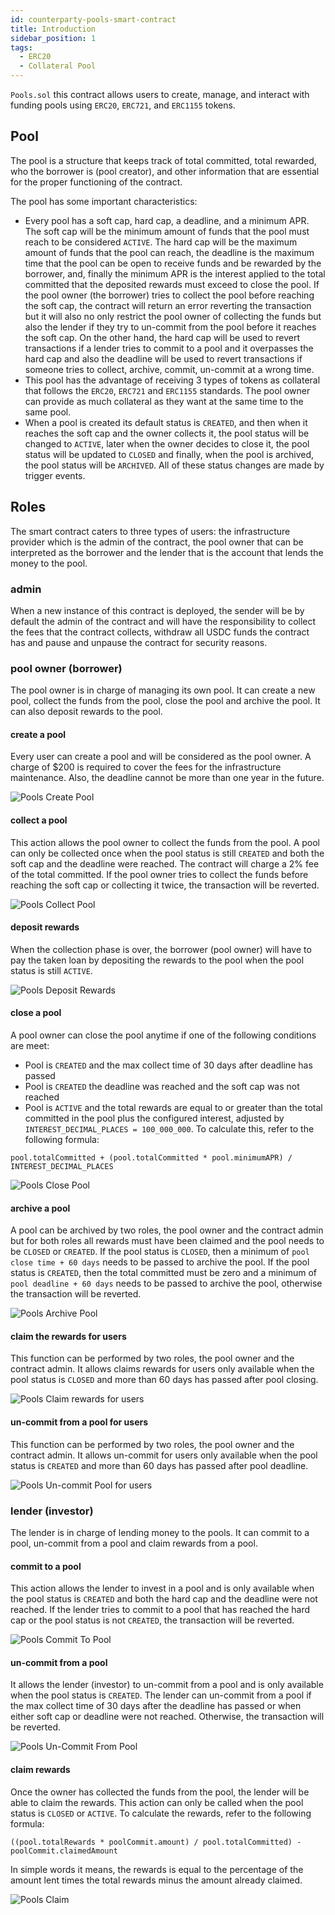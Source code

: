 ```yaml
---
id: counterparty-pools-smart-contract
title: Introduction
sidebar_position: 1
tags:
  - ERC20
  - Collateral Pool
---
```


`Pools.sol` this contract allows users to create, manage, and interact with funding pools using `ERC20`, `ERC721`, and `ERC1155` tokens.

## Pool

The pool is a structure that keeps track of total committed, total rewarded, who the borrower is (pool creator), and other information that are essential for the proper functioning of the contract.

The pool has some important characteristics:

- Every pool has a soft cap, hard cap, a deadline, and a minimum APR. The soft cap will be the minimum amount of funds that the pool must reach to be considered `ACTIVE`. The hard cap will be the maximum amount of funds that the pool can reach, the deadline is the maximum time that the pool can be open to receive funds and be rewarded by the borrower, and, finally the minimum APR is the interest applied to the total committed that the deposited rewards must exceed to close the pool. If the pool owner (the borrower) tries to collect the pool before reaching the soft cap, the contract will return an error reverting the transaction but it will also no only restrict the pool owner of collecting the funds but also the lender if they try to un-commit from the pool before it reaches the soft cap. On the other hand, the hard cap will be used to revert transactions if a lender tries to commit to a pool and it overpasses the hard cap and also the deadline will be used to revert transactions if someone tries to collect, archive, commit, un-commit at a wrong time.
- This pool has the advantage of receiving 3 types of tokens as collateral that follows the `ERC20`, `ERC721` and `ERC1155` standards. The pool owner can provide as much collateral as they want at the same time to the same pool.
- When a pool is created its default status is `CREATED`, and then when it reaches the soft cap and the owner collects it, the pool status will be changed to `ACTIVE`, later when the owner decides to close it, the pool status will be updated to `CLOSED` and finally, when the pool is archived, the pool status will be `ARCHIVED`. All of these status changes are made by trigger events.

## Roles

The smart contract caters to three types of users: the infrastructure provider which is the admin of the contract, the pool owner that can be interpreted as the borrower and the lender that is the account that lends the money to the pool.

### admin

When a new instance of this contract is deployed, the sender will be by default the admin of the contract and will have the responsibility to collect the fees that the contract collects, withdraw all USDC funds the contract has and pause and unpause the contract for security reasons.

### pool owner (borrower)

The pool owner is in charge of managing its own pool. It can create a new pool, collect the funds from the pool, close the pool and archive the pool. It can also deposit rewards to the pool.

#### create a pool

Every user can create a pool and will be considered as the pool owner. A charge of $200 is required to cover the fees for the infrastructure maintenance. Also, the deadline cannot be more than one year in the future.

![Pools Create Pool](/img/flowchart/Pools_createpool.png)

#### collect a pool

This action allows the pool owner to collect the funds from the pool. A pool can only be collected once when the pool status is still `CREATED` and both the soft cap and the deadline were reached. The contract will charge a 2% fee of the total committed. If the pool owner tries to collect the funds before reaching the soft cap or collecting it twice, the transaction will be reverted.

![Pools Collect Pool](/img/flowchart/Pools_collectpool.png)

#### deposit rewards

When the collection phase is over, the borrower (pool owner) will have to pay the taken loan by depositing the rewards to the pool when the pool status is still `ACTIVE`.

![Pools Deposit Rewards](/img/flowchart/Pools_depositrewards.png)

#### close a pool

A pool owner can close the pool anytime if one of the following conditions are meet:

- Pool is `CREATED` and the max collect time of 30 days after deadline has passed
- Pool is `CREATED` the deadline was reached and the soft cap was not reached
- Pool is `ACTIVE` and the total rewards are equal to or greater than the total committed in the pool plus the configured interest, adjusted by `INTEREST_DECIMAL_PLACES = 100_000_000`. To calculate this, refer to the following formula:

```solidity
pool.totalCommitted + (pool.totalCommitted * pool.minimumAPR) / INTEREST_DECIMAL_PLACES
```

![Pools Close Pool](/img/flowchart/Pools_closepool.png)

#### archive a pool

A pool can be archived by two roles, the pool owner and the contract admin but for both roles all rewards must have been claimed and the pool needs to be `CLOSED` or `CREATED`. If the pool status is `CLOSED`, then a minimum of `pool close time + 60 days` needs to be passed to archive the pool. If the pool status is `CREATED`, then the total committed must be zero and a minimum of `pool deadline + 60 days` needs to be passed to archive the pool, otherwise the transaction will be reverted.

![Pools Archive Pool](/img/flowchart/Pools_archivepool.png)

#### claim the rewards for users

This function can be performed by two roles, the pool owner and the contract admin. It allows claims rewards for users only available when the pool status is  `CLOSED` and more than 60 days has passed after pool closing.

![Pools Claim rewards for users](/img/flowchart/Pools_claimforusers.png)

#### un-commit from a pool for users

This function can be performed by two roles, the pool owner and the contract admin. It allows un-commit for users only available when the pool status is  `CREATED` and more than 60 days has passed after pool deadline.

![Pools Un-commit Pool for users](/img/flowchart/Pools_uncommitforusers.png)

### lender (investor)

The lender is in charge of lending money to the pools. It can commit to a pool, un-commit from a pool and claim rewards from a pool.

#### commit to a pool

This action allows the lender to invest in a pool and is only available when the pool status is `CREATED` and both the hard cap and the deadline were not reached. If the lender tries to commit to a pool that has reached the hard cap or the pool status is not `CREATED`, the transaction will be reverted.

![Pools Commit To Pool](/img/flowchart/Pools_committopool.png)

#### un-commit from a pool

It allows the lender (investor) to un-commit from a pool and is only available when the pool status is `CREATED`. The lender can un-commit from a pool if the max collect time of 30 days after the deadline has passed or when either soft cap or deadline were not reached. Otherwise, the transaction will be reverted.

![Pools Un-Commit From Pool](/img/flowchart/Pools_uncommitfrompool.png)

#### claim rewards

Once the owner has collected the funds from the pool, the lender will be able to claim the rewards. This action can only be called when the pool status is `CLOSED` or `ACTIVE`. To calculate the rewards, refer to the following formula:

```solidity
((pool.totalRewards * poolCommit.amount) / pool.totalCommitted) - poolCommit.claimedAmount
```

In simple words it means, the rewards is equal to the percentage of the amount lent times the total rewards minus the amount already claimed.

![Pools Claim](/img/flowchart/Pools_claim.png)
